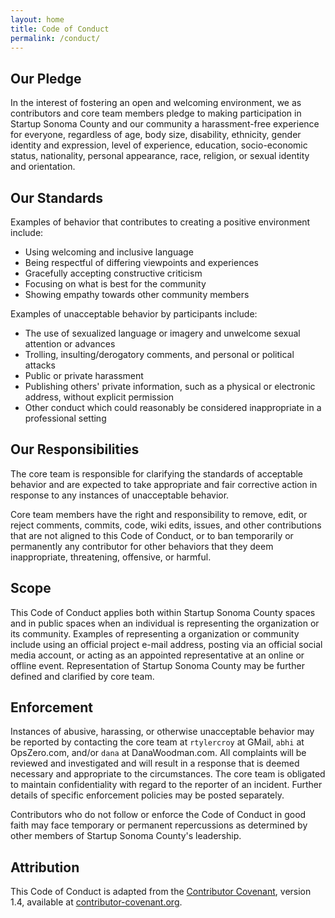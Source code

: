 ```yaml
---
layout: home
title: Code of Conduct
permalink: /conduct/
---
```


## Our Pledge

In the interest of fostering an open and welcoming environment, we as
contributors and core team members pledge to making participation in Startup
Sonoma County and our community a harassment-free experience for everyone,
regardless of age, body size, disability, ethnicity, gender identity and
expression, level of experience, education, socio-economic status, nationality,
personal appearance, race, religion, or sexual identity and orientation.

## Our Standards

Examples of behavior that contributes to creating a positive environment
include:

* Using welcoming and inclusive language
* Being respectful of differing viewpoints and experiences
* Gracefully accepting constructive criticism
* Focusing on what is best for the community
* Showing empathy towards other community members

Examples of unacceptable behavior by participants include:

* The use of sexualized language or imagery and unwelcome sexual attention or
  advances
* Trolling, insulting/derogatory comments, and personal or political attacks
* Public or private harassment
* Publishing others' private information, such as a physical or electronic
  address, without explicit permission
* Other conduct which could reasonably be considered inappropriate in a
  professional setting

## Our Responsibilities

The core team is responsible for clarifying the standards of acceptable
behavior and are expected to take appropriate and fair corrective action in
response to any instances of unacceptable behavior.

Core team members have the right and responsibility to remove, edit, or
reject comments, commits, code, wiki edits, issues, and other contributions
that are not aligned to this Code of Conduct, or to ban temporarily or
permanently any contributor for other behaviors that they deem inappropriate,
threatening, offensive, or harmful.

## Scope

This Code of Conduct applies both within Startup Sonoma County spaces and in
public spaces when an individual is representing the organization or its
community. Examples of representing a organization or community include using
an official project e-mail address, posting via an official social media
account, or acting as an appointed representative at an online or offline
event. Representation of Startup Sonoma County may be further defined and
clarified by core team.

## Enforcement

Instances of abusive, harassing, or otherwise unacceptable behavior may be
reported by contacting the core team at `rtylercroy` at GMail, `abhi` at
OpsZero.com, and/or `dana` at DanaWoodman.com. All
complaints will be reviewed and investigated and will result in a response that
is deemed necessary and appropriate to the circumstances. The core team is
obligated to maintain confidentiality with regard to the reporter of an incident.
Further details of specific enforcement policies may be posted separately.

Contributors who do not follow or enforce the Code of Conduct in good
faith may face temporary or permanent repercussions as determined by other
members of Startup Sonoma County's leadership.

## Attribution

This Code of Conduct is adapted from the [Contributor Covenant][homepage], version 1.4,
available at [contributor-covenant.org](https://www.contributor-covenant.org/version/1/4/code-of-conduct.html).

[homepage]: https://www.contributor-covenant.org
